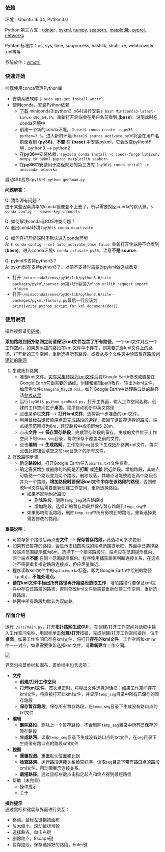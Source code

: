 ### 依赖
环境：Ubuntu 16.04, Python3.6

Python 第三方库：[tkinter](https://wiki.python.org/moin/TkInter)
, [pykml](https://pythonhosted.org/pykml/installation.html), [numpy](http://www.numpy.org/), [seaborn](https://seaborn.pydata.org/installing.html),, [matplotlib](https://matplotlib.org/users/installing.html), [pyproj](https://jswhit.github.io/pyproj/), [networkx](https://networkx.github.io/)

Pyhton 标准库：os, sys, time, subprocess, hashlib, shutil, re, webbrowser, xml等等

系统软件：[wmctrl](http://manpages.ubuntu.com/manpages/bionic/en/man1/wmctrl.1.html)  

### 快速开始
推荐使用conda管理Python库
- 安装系统软件 `$ sudo apt-get install wmctrl` 
- 使用conda，安装Python依赖
    - [下载](https://repo.anaconda.com/miniconda/Miniconda3-latest-Linux-x86_64.sh) miniconda3(python3, x64)进行安装`$ bash Miniconda3-latest-Linux-x86_64.sh`。重新打开终端会在用户名前看到 **(base)**，说明此时在conda环境中
    - 创建一个新的conda环境，`(base)$ conda create -n py36 python=3.6`。进入新的环境`(base)$ source activate py36`将会在用户名前面看到 **(py36)**。**不要** 在 **(base)** 中安装pykml，它会改变python环境，python3 --> python2
    - 在**py36**中安装依赖，`(py36)$ conda install -c conda-forge libiconv numpy tk pykml pyproj matplotlib seaborn`
    - 在**py36**中安装用于路径规划的第三方库 `(py36)$ conda install -c anaconda networkx`

启动GUI程序`(py36)$ python genRoad.py`

**问题解答：**

Q: 清华源有问题？  
由于某些因素清华的conda镜像登不上去了，所以需要换回conda的默认源。`$ conda config --remove-key channels`

Q: 如何解决conda与ROS冲突问题？  
A: 退出conda环境`(py36)$ conda deactivate`

Q: [如何在打开终端时不默认进入conda环境](https://stackoverflow.com/questions/54429210/how-do-i-prevent-conda-from-activating-the-base-environment-by-default)  
A: `$ conda config --set auto_activate_base false`. 重新打开终端将不会看到 **(base)**。进入conda环境`$ conda activate py36`，注意**不是 source**. 

Q: pykml不支持python3？  
A: pykml现在支持python3了。以前不支持时需要对pykml做这些改变:
- 打开`~/miniconda3/envs/py36/lib/python3.6/site-packages/pykml/parser.py`第八行替换为`from urllib.request import urlopen`
- 打开`~/miniconda3/envs/py36/lib/python3.6/site-packages/pykml/factory.py`最后一行应该为 `print(write_python_script_for_kml_document(doc))`.

### 使用说明
操作视频请见[链接](https://www.bilibili.com/video/av42444813)。

**添加路段到拓扑路网之前请保证kml文件包含了所有路径**。一个kml文件对应一个工作空间，如果想添加的路段在kml文件中不存在，则需要完善kml文件上的路径，打开新的工作空间，重新选择所有路段。或者[从多个文件夹中读取暂存路段创建新的路网](./dirs_generate_road.md)

1. 生成拓扑路网
    - 准备kml文件。[实车采集转换为kml文件](./rosbag2txt2kml.md)后在Google Earth修改或直接在Google Earth勾画需要的路线。[创建和编辑path教程](./creat_and_edit_path.md)。输出为kml文件，如示例文件`cahngsha_May20.kml`。如何Google Earth中处理路口处的路径请[参考这里](./draw_intersection.md)
    - 运行`(py36)$ python genRoad.py`，打开主界面，输入工作空间名称，创建的工作空间位于**桌面**，程序自动判断中英文路径
    - 点击菜单栏**文件** --> **打开kml文件**，选择第一步准备的kml文件。
    - 利用鼠标右键按顺序点击完成路段的选择，按回车键暂存选择的路段，端点提示范围框为8m，建议路段中点间距为5-20m。
    - 点击**文件** --> **保存暂存路段**，完成暂存路段的保存，生成的文件位于工作空间下的`temp_seg`目录，每次保存不覆盖之前的文件。
    - 点击**编辑** --> **生成路网**，工作空间`seg`目录下生成拓扑路网xml文件。每次点击此按钮会清空之前`seg`目录下的所有文件。
2. 修改路网步骤
    - 确定**路段id**。打开Google Earth导入`points.txt`文件查看。
    - 确定需要增加或删除的路网是否**打断** 或**连接** 附近路段。增加路段，其端点可能使一个路段变为两个路段。删除段落，其端点可能使附近两个路段合并为一个路段。**增加路段时要保证kml文件中存在该路段的路径**，否则修改kml文件后需要重新创建工作空间，重新选择路段。
        - 如果不影响附近路段
            - 删除路段。删除`temp_seg`对应路段id
            - 增加路段。选择新的暂存路段并保存暂存路段到`temp_seg`中
        - 如果影响附近路段，删除`temp_seg`中所有影响到的路段。重新选择要需要修改的路段。

**重要说明**：
- 可暂存多个路段后再点击**文件** --> **保存暂存路段**，此选项可多次使用
- 如果有已暂存的路段，会显示虚线圆构成的端点范围提示框，界面中已选择路段端点范围提示框为8m。选择下一个相邻路段时，端点应在范围提示框内，两个端点**不能** 在同一范围提示框内。程序使用捕获距离判断连接关系，在选点时不需要重复指定路段连接点，但应尽量靠近。
- 程序读取kml文件中的`<placemark>`标签，即为Google Earth中绘制的路径（path），**不能处理点**。
- **请在kml文件中标出所有路径再开始路段选取工作**，增加路段时要保证kml文件中存在该路段的路径，否则修改kml文件后需要重新创建工作空间，重新选择路段。
- 路网中所有路段均默认为双向路。

### 界面介绍
运行`./src/main.py`，打开**拓扑路网生成GUI** 。在创建/打开工作空间对话框中输入工作空间名称，用鼠标单击**创建/打开**按钮，完成创建/打开工作空间操作，位于**桌面**。如果工作空间已存在kml文件，将打开**存在的kml文件**。工作空间和kml文件一一对应，如果需要重新选择kml文件，请**重新建立**工作空间。

![](../figure/road_gen_small.png)

界面包括菜单栏和画布，菜单栏中包含选项：
- **文件**
    - **创建/打开工作空间**
    - **打开kml文件**。首次点击时，将弹出文件选择对话框；如果工作空间存在kml文件，将直接打开此kml文件，并显示`temp_seg`目录中所有已保存的暂存路段
    - **保存暂存路段**。保存所有暂存路段，在`temp_seg`目录下生成没有路口点的txt文件
- **编辑**
    - **删除路段**。删除上一个暂存路段，不会删除`temp_seg`目录中所有已保存的暂存路段
    - **生成路网**。读取`temp_seg`目录下生成没有路口点的txt文件，在`seg`目录下生成带有路口点的路段xml文件
- **视图**
    - **重置视图**。重置默认位置和比例
    - **检查路网**。运行路段连接关系检查程序，读取`seg`目录下带有路口点的路段xml文件，用动画展示连接关系。
    - **最短路径**。通过鼠标左键点击指定起点和终点得到最短路径
- 帮助（未完善）
    - 操作提示
    - 关于

**操作提示**  
通过鼠标和键盘与界面进行交互：
- 移动。鼠标左键拖拽画布
- 放大缩小。滚动鼠标滑轮
- 选择路点。单击右键
- 删除路点。Escape键
- 暂存路段，保存选择好的路段。Enter键


